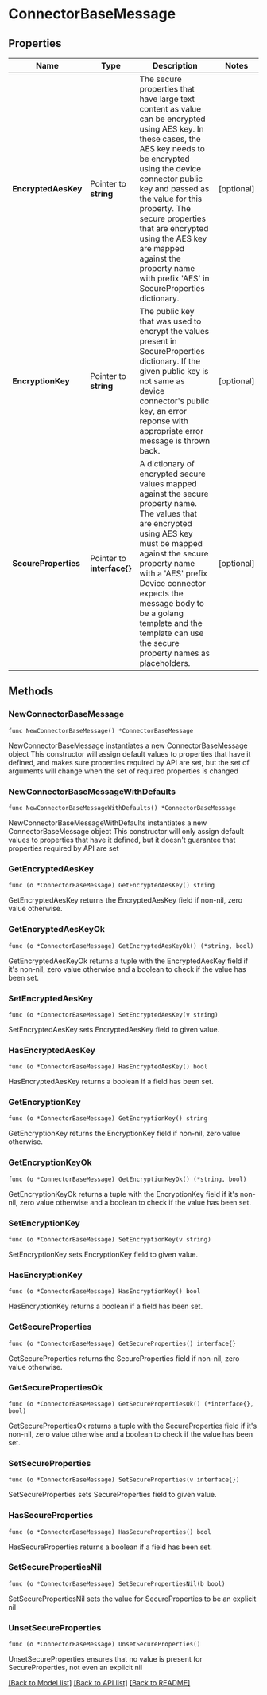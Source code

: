 # ConnectorBaseMessage

## Properties

Name | Type | Description | Notes
------------ | ------------- | ------------- | -------------
**EncryptedAesKey** | Pointer to **string** | The secure properties that have large text content as value can be encrypted using AES key. In these cases, the AES key needs to be encrypted using the device connector public key and passed as the value for this property. The secure properties that are encrypted using the AES key are mapped against the property name with prefix &#39;AES&#39; in SecureProperties dictionary. | [optional] 
**EncryptionKey** | Pointer to **string** | The public key that was used to encrypt the values present in SecureProperties dictionary. If the given public key is not same as device connector&#39;s public key, an error reponse with appropriate error message is thrown back. | [optional] 
**SecureProperties** | Pointer to **interface{}** | A dictionary of encrypted secure values mapped against the secure property name. The values that are encrypted using AES key must be mapped against the secure property name with a &#39;AES&#39; prefix Device connector expects the message body to be a golang template and the template can use the secure property names as placeholders. | [optional] 

## Methods

### NewConnectorBaseMessage

`func NewConnectorBaseMessage() *ConnectorBaseMessage`

NewConnectorBaseMessage instantiates a new ConnectorBaseMessage object
This constructor will assign default values to properties that have it defined,
and makes sure properties required by API are set, but the set of arguments
will change when the set of required properties is changed

### NewConnectorBaseMessageWithDefaults

`func NewConnectorBaseMessageWithDefaults() *ConnectorBaseMessage`

NewConnectorBaseMessageWithDefaults instantiates a new ConnectorBaseMessage object
This constructor will only assign default values to properties that have it defined,
but it doesn't guarantee that properties required by API are set

### GetEncryptedAesKey

`func (o *ConnectorBaseMessage) GetEncryptedAesKey() string`

GetEncryptedAesKey returns the EncryptedAesKey field if non-nil, zero value otherwise.

### GetEncryptedAesKeyOk

`func (o *ConnectorBaseMessage) GetEncryptedAesKeyOk() (*string, bool)`

GetEncryptedAesKeyOk returns a tuple with the EncryptedAesKey field if it's non-nil, zero value otherwise
and a boolean to check if the value has been set.

### SetEncryptedAesKey

`func (o *ConnectorBaseMessage) SetEncryptedAesKey(v string)`

SetEncryptedAesKey sets EncryptedAesKey field to given value.

### HasEncryptedAesKey

`func (o *ConnectorBaseMessage) HasEncryptedAesKey() bool`

HasEncryptedAesKey returns a boolean if a field has been set.

### GetEncryptionKey

`func (o *ConnectorBaseMessage) GetEncryptionKey() string`

GetEncryptionKey returns the EncryptionKey field if non-nil, zero value otherwise.

### GetEncryptionKeyOk

`func (o *ConnectorBaseMessage) GetEncryptionKeyOk() (*string, bool)`

GetEncryptionKeyOk returns a tuple with the EncryptionKey field if it's non-nil, zero value otherwise
and a boolean to check if the value has been set.

### SetEncryptionKey

`func (o *ConnectorBaseMessage) SetEncryptionKey(v string)`

SetEncryptionKey sets EncryptionKey field to given value.

### HasEncryptionKey

`func (o *ConnectorBaseMessage) HasEncryptionKey() bool`

HasEncryptionKey returns a boolean if a field has been set.

### GetSecureProperties

`func (o *ConnectorBaseMessage) GetSecureProperties() interface{}`

GetSecureProperties returns the SecureProperties field if non-nil, zero value otherwise.

### GetSecurePropertiesOk

`func (o *ConnectorBaseMessage) GetSecurePropertiesOk() (*interface{}, bool)`

GetSecurePropertiesOk returns a tuple with the SecureProperties field if it's non-nil, zero value otherwise
and a boolean to check if the value has been set.

### SetSecureProperties

`func (o *ConnectorBaseMessage) SetSecureProperties(v interface{})`

SetSecureProperties sets SecureProperties field to given value.

### HasSecureProperties

`func (o *ConnectorBaseMessage) HasSecureProperties() bool`

HasSecureProperties returns a boolean if a field has been set.

### SetSecurePropertiesNil

`func (o *ConnectorBaseMessage) SetSecurePropertiesNil(b bool)`

 SetSecurePropertiesNil sets the value for SecureProperties to be an explicit nil

### UnsetSecureProperties
`func (o *ConnectorBaseMessage) UnsetSecureProperties()`

UnsetSecureProperties ensures that no value is present for SecureProperties, not even an explicit nil

[[Back to Model list]](../README.md#documentation-for-models) [[Back to API list]](../README.md#documentation-for-api-endpoints) [[Back to README]](../README.md)


